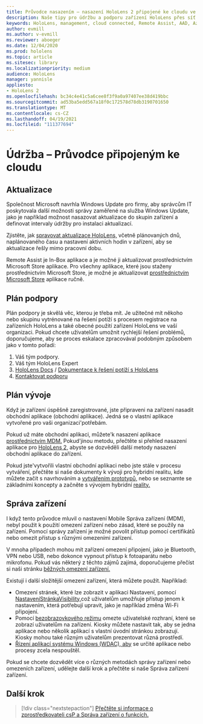 ```yaml
---
title: Průvodce nasazením – nasazení HoloLens 2 připojené ke cloudu ve velkém měřítku pomocí nástroje Remote Assist – údržba
description: Naše tipy pro údržbu a podporu zařízení HoloLens přes síť připojenou ke cloudu vám posluchnou.
keywords: HoloLens, management, cloud connected, Remote Assist, AAD, Azure AD, MDM, Mobile Správa zařízení
author: evmill
ms.author: v-evmill
ms.reviewer: aboeger
ms.date: 12/04/2020
ms.prod: hololens
ms.topic: article
ms.sitesec: library
ms.localizationpriority: medium
audience: HoloLens
manager: yannisle
appliesto:
- HoloLens 2
ms.openlocfilehash: bc34c4e41c5a6cee8f3f9a0a97407ee38d419bbc
ms.sourcegitcommit: ad53ba5edd567a18f0c172578d78db3190701650
ms.translationtype: MT
ms.contentlocale: cs-CZ
ms.lasthandoff: 04/19/2021
ms.locfileid: "111377694"
---
```

# <a name="maintain---cloud-connected-guide"></a>Údržba – Průvodce připojeným ke cloudu

## <a name="updates"></a>Aktualizace

Společnost Microsoft navrhla Windows Update pro firmy, aby správcům IT poskytovala další možnosti správy zaměřené na služba Windows Update, jako je například možnost nasazovat aktualizace do skupin zařízení a definovat intervaly údržby pro instalaci aktualizací.

Zjistěte, jak [spravovat aktualizace HoloLens,](https://docs.microsoft.com/hololens/hololens-updates) včetně plánovaných dnů, naplánovaného času a nastavení aktivních hodin v zařízení, aby se aktualizace řešly mimo pracovní dobu.

Remote Assist je In-Box aplikace a je možné ji aktualizovat prostřednictvím Microsoft Store aplikace. Pro všechny aplikace, které jsou staženy prostřednictvím Microsoft Store, je možné je aktualizovat [prostřednictvím Microsoft Store](https://docs.microsoft.com/hololens/holographic-store-apps#update-apps) aplikace ručně.

## <a name="support-plan"></a>Plán podpory

Plán podpory je skvělá věc, kterou je třeba mít. Je užitečné mít někoho nebo skupinu vytrénované na řešení potíží s procesem registrace na zařízeních HoloLens a také obecné použití zařízení HoloLens ve vaší organizaci. Pokud chcete uživatelům umožnit rychlejší řešení problémů, doporučujeme, aby se proces eskalace zpracovával podobným způsobem jako v tomto pořadí:

1. Váš tým podpory.
2. Váš tým HoloLens Expert
3. [HoloLens Docs](https://docs.microsoft.com/hololens/)  /  [Dokumentace k řešení potíží s HoloLens](https://docs.microsoft.com/hololens/hololens-troubleshooting)
4. [Kontaktovat podporu](https://support.serviceshub.microsoft.com/supportforbusiness/create?sapId=e9391227-fa6d-927b-0fff-f96288631b8f)

## <a name="development-plan"></a>Plán vývoje

Když je zařízení úspěšně zaregistrované, jste připraveni na zařízení nasadit obchodní aplikace (obchodní aplikace). Jedná se o vlastní aplikace vytvořené pro vaši organizaci&#39;potřebám.

Pokud už máte obchodní aplikaci, můžete&#39;k nasazení aplikace [prostřednictvím MDM.](https://docs.microsoft.com/hololens/app-deploy-intune) Pokud&#39;jinou metodu, přečtěte si přehled nasazení aplikace pro [HoloLens 2,](https://docs.microsoft.com/hololens/app-deploy-overview) abyste se dozvěděli další metody nasazení obchodní aplikace do zařízení.

Pokud jste&#39;vytvořili vlastní obchodní aplikaci nebo jste stále v procesu vytváření, přečtěte si naše dokumenty k vývoji pro hybridní realitu, kde můžete začít s navrhováním a [vytvářením prototypů,](https://docs.microsoft.com/windows/mixed-reality/design/design) nebo se seznamte se základními koncepty a začněte s vývojem hybridní [reality.](https://docs.microsoft.com/windows/mixed-reality/discover/get-started-with-mr)

## <a name="device-management"></a>Správa zařízení 

I když tento průvodce mluvil o nastavení Mobile Správa zařízení (MDM), nebyl použit k použití omezení zařízení nebo zásad, které se použily na zařízení. Pomocí správy zařízení je možné povolit přístup pomocí certifikátů nebo omezit přístup s různými omezeními zařízení. 

V mnoha případech mohou mít zařízení omezení připojení, jako je Bluetooth, VPN nebo USB, nebo dokonce vypnout přístup k fotoaparátu nebo mikrofonu. Pokud vás některý z těchto zájmů zajímá, doporučujeme přečíst si naši stránku [běžných omezení zařízení.](hololens-common-device-restrictions.md)

Existují i další složitější omezení zařízení, která můžete použít. Například:

- Omezení stránek, které lze zobrazit v aplikaci Nastavení, pomocí [NastaveníStránkaVisibility,](settings-uri-list.md)což uživatelům umožňuje přístup jenom k nastavením, která potřebují upravit, jako je například změna Wi-Fi připojení.
- Pomocí [bezobrazovkového režimu](hololens-kiosk.md) omezte uživatelské rozhraní, které se zobrazí uživatelům na zařízení. Kiosky můžete nastavit tak, aby se jedna aplikace nebo několik aplikací s vlastní úvodní stránkou zobrazují. Kiosky mohou také různým uživatelům prezentovat různá prostředí.  
- [Řízení aplikací systému Windows (WDAC), aby](windows-defender-application-control-wdac.md) se určité aplikace nebo procesy zcela nespouštěl.

Pokud se chcete dozvědět více o různých metodách správy zařízení nebo omezeních zařízení, udělejte další krok a přečtěte si naše Správa zařízení zařízení.

## <a name="next-step"></a>Další krok

> [!div class="nextstepaction"]
> [Přečtěte si informace o zprostředkovateli csP a Správa zařízení o funkcích.](hololens-csp-policy-overview.md)